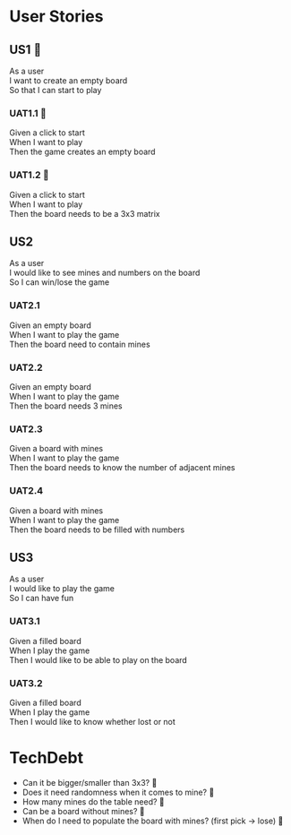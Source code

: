 # User Stories

## US1 🐼

As a user \
I want to create an empty board \
So that I can start to play

### UAT1.1 🐼

Given a click to start \
When I want to play \
Then the game creates an empty board

### UAT1.2 🐼

Given a click to start \
When I want to play \
Then the board needs to be a 3x3 matrix

## US2

As a user \
I would like to see mines and numbers on the board \
So I can win/lose the game

### UAT2.1

Given an empty board \
When I want to play the game \
Then the board need to contain mines

### UAT2.2

Given an empty board \
When I want to play the game \
Then the board needs 3 mines

### UAT2.3

Given a board with mines \
When I want to play the game \
Then the board needs to know the number of adjacent mines

### UAT2.4

Given a board with mines \
When I want to play the game \
Then the board needs to be filled with numbers

## US3

As a user \
I would like to play the game \
So I can have fun

### UAT3.1

Given a filled board \
When I play the game \
Then I would like to be able to play on the board

### UAT3.2

Given a filled board \
When I play the game \
Then I would like to know whether lost or not

# TechDebt

- Can it be bigger/smaller than 3x3? 🐶
- Does it need randomness when it comes to mine? 🐶
- How many mines do the table need? 🐶
- Can be a board without mines? 🐶
- When do I need to populate the board with mines? (first pick -> lose) 🐶
